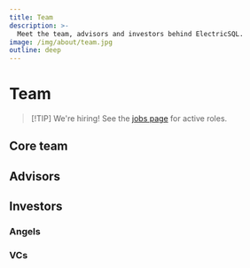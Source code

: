 ```yaml
---
title: Team
description: >-
  Meet the team, advisors and investors behind ElectricSQL.
image: /img/about/team.jpg
outline: deep
---
```


<script setup>
import TeamMembers from '../src/components/TeamMembers.vue'
import { data } from '../data/team.data.ts'
import { data as activeJobs } from '../data/activeJobs.data.ts'

const { advisors, angels, team, vcs } = data

const currentlyHiring = activeJobs.length > 0
</script>

<style scoped>
  .vp-doc h3 {
    margin-bottom: 1rem;
  }
</style>

# Team

<div v-if="currentlyHiring">

> [!TIP] We're hiring!
> See the [jobs page](/about/jobs/) for active roles.

</div>

## Core team

<TeamMembers :items="team" />

## Advisors

<TeamMembers :items="advisors" />

## Investors

### Angels

<TeamMembers :items="angels" />

### VCs

<TeamMembers :items="vcs" />